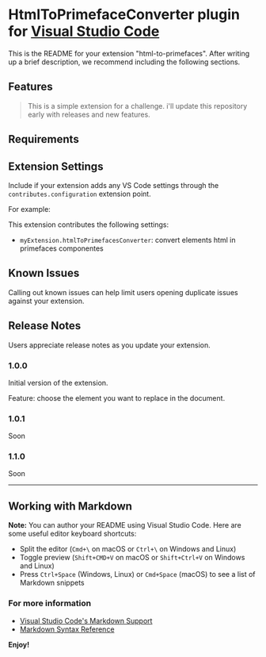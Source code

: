 # HtmlToPrimefaceConverter plugin for [Visual Studio Code](https://code.visualstudio.com)

This is the README for your extension "html-to-primefaces". After writing up a brief description, we recommend including the following sections.

## Features


> This is a simple extension for a challenge.
> i'll update this repository early with releases and new features.

## Requirements


## Extension Settings

Include if your extension adds any VS Code settings through the `contributes.configuration` extension point.

For example:

This extension contributes the following settings:

* `myExtension.htmlToPrimefacesConverter`: convert elements html in primefaces componentes

## Known Issues

Calling out known issues can help limit users opening duplicate issues against your extension.

## Release Notes

Users appreciate release notes as you update your extension.

### 1.0.0

Initial version of the extension. 

Feature: choose the element you want to replace in the document.

### 1.0.1

Soon

### 1.1.0

Soon

-----------------------------------------------------------------------------------------------------------

## Working with Markdown

**Note:** You can author your README using Visual Studio Code.  Here are some useful editor keyboard shortcuts:

* Split the editor (`Cmd+\` on macOS or `Ctrl+\` on Windows and Linux)
* Toggle preview (`Shift+CMD+V` on macOS or `Shift+Ctrl+V` on Windows and Linux)
* Press `Ctrl+Space` (Windows, Linux) or `Cmd+Space` (macOS) to see a list of Markdown snippets

### For more information

* [Visual Studio Code's Markdown Support](http://code.visualstudio.com/docs/languages/markdown)
* [Markdown Syntax Reference](https://help.github.com/articles/markdown-basics/)

**Enjoy!**
